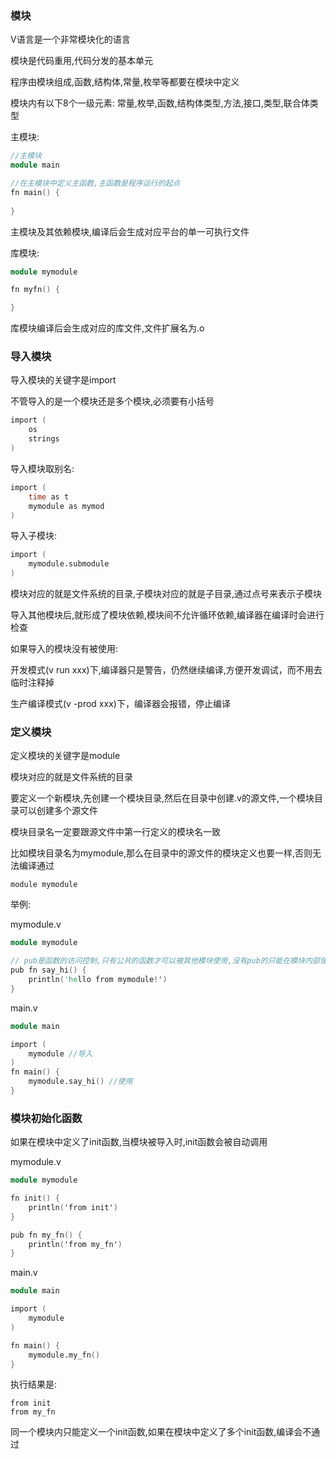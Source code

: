 ### 模块

V语言是一个非常模块化的语言

模块是代码重用,代码分发的基本单元

程序由模块组成,函数,结构体,常量,枚举等都要在模块中定义

模块内有以下8个一级元素: 常量,枚举,函数,结构体类型,方法,接口,类型,联合体类型

主模块:

```v
//主模块
module main

//在主模块中定义主函数,主函数是程序运行的起点
fn main() {
	
}
```

主模块及其依赖模块,编译后会生成对应平台的单一可执行文件

库模块:

```v
module mymodule

fn myfn() {

}
```

库模块编译后会生成对应的库文件,文件扩展名为.o



### 导入模块

导入模块的关键字是import

不管导入的是一个模块还是多个模块,必须要有小括号

```v
import (
	os
	strings
)
```

导入模块取别名:

```v
import (
	time as t
	mymodule as mymod
)
```

导入子模块:

```v
import (
	mymodule.submodule
)
```

模块对应的就是文件系统的目录,子模块对应的就是子目录,通过点号来表示子模块

导入其他模块后,就形成了模块依赖,模块间不允许循环依赖,编译器在编译时会进行检查

如果导入的模块没有被使用:

开发模式(v run xxx)下,编译器只是警告，仍然继续编译,方便开发调试，而不用去临时注释掉

生产编译模式(v -prod xxx)下，编译器会报错，停止编译



### 定义模块

定义模块的关键字是module

模块对应的就是文件系统的目录

要定义一个新模块,先创建一个模块目录,然后在目录中创建.v的源文件,一个模块目录可以创建多个源文件

模块目录名一定要跟源文件中第一行定义的模块名一致

比如模块目录名为mymodule,那么在目录中的源文件的模块定义也要一样,否则无法编译通过

```
module mymodule
```

举例:

mymodule.v

```v
module mymodule

// pub是函数的访问控制,只有公共的函数才可以被其他模块使用,没有pub的只能在模块内部使用
pub fn say_hi() {
	println('hello from mymodule!')
}
```

 main.v

```v
module main

import (
	mymodule //导入
)
fn main() {
	mymodule.say_hi() //使用
}
```



### 模块初始化函数

如果在模块中定义了init函数,当模块被导入时,init函数会被自动调用

mymodule.v

```v
module mymodule

fn init() {
    println('from init')
}

pub fn my_fn() {
    println('from my_fn')
}
```

main.v

```v
module main

import (
	mymodule
)

fn main() {
    mymodule.my_fn()
}
```

执行结果是:

```
from init
from my_fn
```

同一个模块内只能定义一个init函数,如果在模块中定义了多个init函数,编译会不通过



